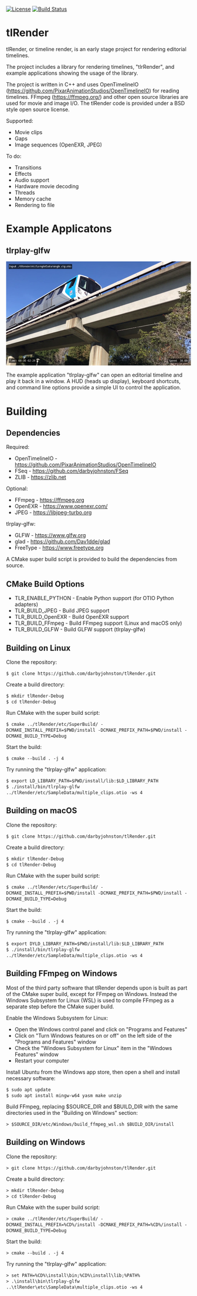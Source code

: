 [![License](https://img.shields.io/badge/License-BSD%203--Clause-blue.svg)](https://opensource.org/licenses/BSD-3-Clause)
[![Build Status](https://github.com/darbyjohnston/tlRender/actions/workflows/ci-workflow.yml/badge.svg)](https://github.com/darbyjohnston/tlRender/actions/workflows/ci-workflow.yml)


tlRender
========
tlRender, or timeline render, is an early stage project for rendering
editorial timelines.

The project includes a library for rendering timelines, "tlrRender",
and example applications showing the usage of the library. 

The project is written in C++ and uses OpenTimelineIO
(https://github.com/PixarAnimationStudios/OpenTimelineIO) for reading
timelines. FFmpeg (https://ffmpeg.org/) and other open source libraries
are used for movie and image I/O. The tlRender code is provided under
a BSD style open source license.

Supported:
* Movie clips
* Gaps
* Image sequences (OpenEXR, JPEG)

To do:
* Transitions
* Effects
* Audio support
* Hardware movie decoding
* Threads
* Memory cache
* Rendering to file


Example Applicatons
===================

## tlrplay-glfw
![tlrplay](etc/Images/tlrplay_screenshot1.jpg)

The example application "tlrplay-glfw" can open an editorial timeline and play it
back in a window. A HUD (heads up display), keyboard shortcuts, and command line
options provide a simple UI to control the application. 


Building
========

Dependencies
------------
Required:
* OpenTimelineIO - https://github.com/PixarAnimationStudios/OpenTimelineIO
* FSeq - https://github.com/darbyjohnston/FSeq
* ZLIB - https://zlib.net

Optional:
* FFmpeg - https://ffmpeg.org
* OpenEXR - https://www.openexr.com/
* JPEG - https://libjpeg-turbo.org

tlrplay-glfw:
* GLFW - https://www.glfw.org
* glad - https://github.com/Dav1dde/glad
* FreeType - https://www.freetype.org

A CMake super build script is provided to build the dependencies from source.

CMake Build Options
-------------------
* TLR_ENABLE_PYTHON - Enable Python support (for OTIO Python adapters)
* TLR_BUILD_JPEG - Build JPEG support
* TLR_BUILD_OpenEXR - Build OpenEXR support
* TLR_BUILD_FFmpeg - Build FFmpeg support (Linux and macOS only)
* TLR_BUILD_GLFW - Build GLFW support (tlrplay-glfw)

Building on Linux
-----------------
Clone the repository:
```
$ git clone https://github.com/darbyjohnston/tlRender.git
```
Create a build directory:
```
$ mkdir tlRender-Debug
$ cd tlRender-Debug
```
Run CMake with the super build script:
```
$ cmake ../tlRender/etc/SuperBuild/ -DCMAKE_INSTALL_PREFIX=$PWD/install -DCMAKE_PREFIX_PATH=$PWD/install -DCMAKE_BUILD_TYPE=Debug
```
Start the build:
```
$ cmake --build . -j 4
```
Try running the "tlrplay-glfw" application:
```
$ export LD_LIBRARY_PATH=$PWD/install/lib:$LD_LIBRARY_PATH
$ ./install/bin/tlrplay-glfw ../tlRender/etc/SampleData/multiple_clips.otio -ws 4
```

Building on macOS
-----------------
Clone the repository:
```
$ git clone https://github.com/darbyjohnston/tlRender.git
```
Create a build directory:
```
$ mkdir tlRender-Debug
$ cd tlRender-Debug
```
Run CMake with the super build script:
```
$ cmake ../tlRender/etc/SuperBuild/ -DCMAKE_INSTALL_PREFIX=$PWD/install -DCMAKE_PREFIX_PATH=$PWD/install -DCMAKE_BUILD_TYPE=Debug
```
Start the build:
```
$ cmake --build . -j 4
```
Try running the "tlrplay-glfw" application:
```
$ export DYLD_LIBRARY_PATH=$PWD/install/lib:$LD_LIBRARY_PATH
$ ./install/bin/tlrplay-glfw ../tlRender/etc/SampleData/multiple_clips.otio -ws 4
```

Building FFmpeg on Windows
--------------------------
Most of the third party software that tlRender depends upon is built as part
of the CMake super build, except for FFmpeg on Windows. Instead the Windows
Subsystem for Linux (WSL) is used to compile FFmpeg as a separate step before
the CMake super build.

Enable the Windows Subsystem for Linux:

* Open the Windows control panel and click on "Programs and Features"
* Click on "Turn Windows features on or off" on the left side of the "Programs and Features" window
* Check the "Windows Subsystem for Linux" item in the "Windows Features" window
* Restart your computer

Install Ubuntu from the Windows app store, then open a shell and install necessary software:
```
$ sudo apt update
$ sudo apt install mingw-w64 yasm make unzip
```

Build FFmpeg, replacing $SOURCE_DIR and $BUILD_DIR with the same directories used in the
"Building on Windows" section:
```
> $SOURCE_DIR/etc/Windows/build_ffmpeg_wsl.sh $BUILD_DIR/install
```

Building on Windows
-------------------
Clone the repository:
```
> git clone https://github.com/darbyjohnston/tlRender.git
```
Create a build directory:
```
> mkdir tlRender-Debug
> cd tlRender-Debug
```
Run CMake with the super build script:
```
> cmake ../tlRender/etc/SuperBuild/ -DCMAKE_INSTALL_PREFIX=%CD%/install -DCMAKE_PREFIX_PATH=%CD%/install -DCMAKE_BUILD_TYPE=Debug
```
Start the build:
```
> cmake --build . -j 4
```
Try running the "tlrplay-glfw" application:
```
> set PATH=%CD%\install\bin;%CD%\install\lib;%PATH%
> .\install\bin\tlrplay-glfw ..\tlRender\etc\SampleData\multiple_clips.otio -ws 4
```

